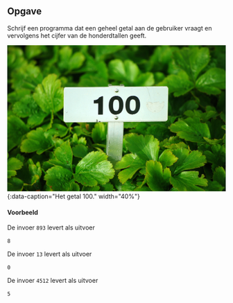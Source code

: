 ## Opgave
Schrijf een programma dat een geheel getal aan de gebruiker vraagt en vervolgens het cijfer van de honderdtallen geeft.

![Het getal 100.](media/100.jpg "Foto door Marcel Eberle op Unsplash."){:data-caption="Het getal 100." width="40%"}

#### Voorbeeld
De invoer `893` levert als uitvoer
```
8
```

De invoer `13` levert als uitvoer
```
0
```

De invoer `4512` levert als uitvoer
```
5
```
